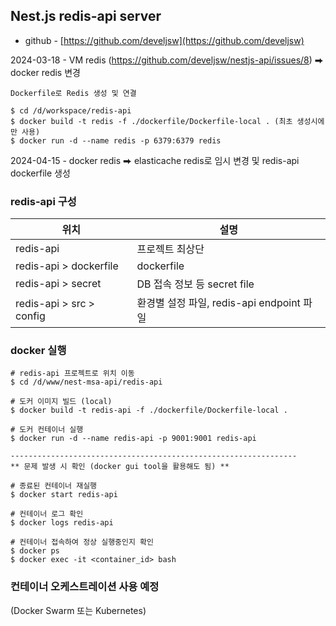 
## Nest.js redis-api server
- github - [https://github.com/develjsw](https://github.com/develjsw)

2024-03-18 - VM redis (https://github.com/develjsw/nestjs-api/issues/8) ⮕ docker redis 변경
~~~
Dockerfile로 Redis 생성 및 연결

$ cd /d/workspace/redis-api
$ docker build -t redis -f ./dockerfile/Dockerfile-local . (최초 생성시에만 사용)
$ docker run -d --name redis -p 6379:6379 redis
~~~

2024-04-15 - docker redis ⮕ elasticache redis로 임시 변경 및 redis-api dockerfile 생성

### redis-api 구성

| 위치                        | 설명                                 |
|---------------------------|---------------------------------------|
| redis-api                | 프로젝트 최상단                          |
| redis-api > dockerfile   | dockerfile                            |
| redis-api > secret       | DB 접속 정보 등 secret file             |
| redis-api > src > config | 환경별 설정 파일, redis-api endpoint 파일 |

### docker 실행
~~~
# redis-api 프로젝트로 위치 이동
$ cd /d/www/nest-msa-api/redis-api

# 도커 이미지 빌드 (local)
$ docker build -t redis-api -f ./dockerfile/Dockerfile-local .

# 도커 컨테이너 실행
$ docker run -d --name redis-api -p 9001:9001 redis-api

----------------------------------------------------------------
** 문제 발생 시 확인 (docker gui tool을 활용해도 됨) **

# 종료된 컨테이너 재실행
$ docker start redis-api

# 컨테이너 로그 확인 
$ docker logs redis-api

# 컨테이너 접속하여 정상 실행중인지 확인
$ docker ps
$ docker exec -it <container_id> bash
~~~

### 컨테이너 오케스트레이션 사용 예정
(Docker Swarm 또는 Kubernetes)